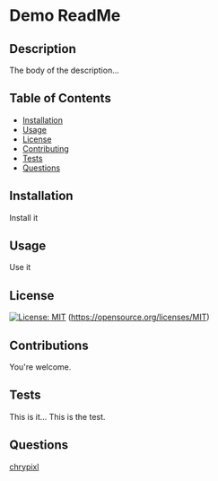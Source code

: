 # Demo ReadMe


## Description

The body of the description...


## Table of Contents

- [Installation](#installation)
- [Usage](#usage)
- [License](#license)
- [Contributing](#contributing)
- [Tests](#tests)
- [Questions](#questions)


## Installation

Install it


## Usage

Use it


## License

[![License: MIT](https://img.shields.io/badge/License-MIT-blue.svg)](https://opensource.org/licenses/MIT)
(https://opensource.org/licenses/MIT)


## Contributions

You're welcome.


## Tests

This is it... This is the test.


## Questions

[chrypixl](https://github.com/chrypixl)

